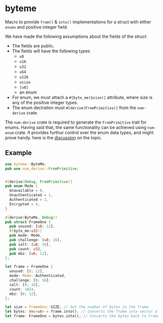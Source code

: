 # byteme

Macro to provide `from()` & `into()` implementations for a struct with either `enums` and positive integer field.

We have made the following assumptions about the fields of the struct:

- The fields are public.
- The fields will have the following types
  - `u8`
  - `u16`
  - `u32`
  - `u64`
  - `u128`
  - `usize`
  - `[u8]`
  - an enum
- For enum, we must attach a `#[byte_me($size)]` attribute, where size is any of the positive integer types.
- The enum declration must `#[derive(FromPrimitive)]` from the `num-derive` crate.

The `num-derive` crate is required to generate the `FromPrimitive` trait for enums. Having said that, the same
functionality can be achieved using `num-enum` crate. It provides furthur control over the enum data types,
and might prove handy. here is the [discussion](https://github.com/illicitonion/num_enum/issues/61#issuecomment-955804109)
on the topic.

## Example

```rust
use byteme::ByteMe;
pub use num_derive::FromPrimitive;


#[derive(Debug, FromPrimitive)]
pub enum Mode {
  Unavailable = 0,
  Unauthenticated = 1,
  Authenticated = 2,
  Encrypted = 4,
}

#[derive(ByteMe, Debug)]
pub struct FrameOne {
  pub unused: [u8; 12],
  #[byte_me(u32)]
  pub mode: Mode,
  pub challenge: [u8; 16],
  pub salt: [u8; 16],
  pub count: u32,
  pub mbz: [u8; 12],
};

let frame = FrameOne {
  unused: [0; 12],
  mode: Mode::Authenticated,
  challenge: [0; 16],
  salt: [0; 16],
  count: 1024,
  mbz: [0; 12],
};

let size = FrameOne::SIZE; // Get the number of bytes in the frame
let bytes: Vec<u8> = frame.into(); // Converts the frame into vector of bytes
let frame: FrameOne = bytes.into(); // Converts the bytes back to frame
```
